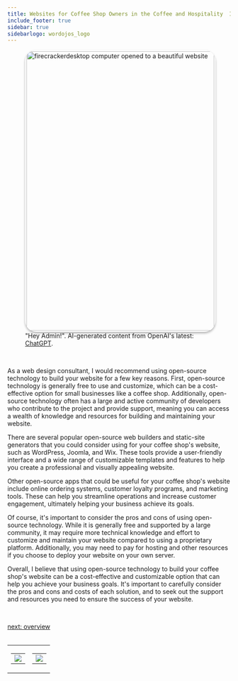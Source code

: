 ```yaml
---
title: Websites for Coffee Shop Owners in the Coffee and Hospitality  Industry
include_footer: true
sidebar: true
sidebarlogo: wordojos_logo
---
```

<figure>
    <img src='/uploads/website.jpg' style="width: 100%;height: 630px;padding: 3px; box-shadow: 0 3px 5px rgba(0,0,0,.3);border-radius: 25px;overflow: hidden;border: none;" align="middle"; alt='firecrackerdesktop computer opened to a beautiful website';/>
    <figcaption>"Hey Admin!".  AI-generated content from OpenAI's latest: <a href="https://openai.com/blog/chatgpt/" >ChatGPT</a>.</figcaption>
</figure>
<br>
<p>
As a web design consultant, I would recommend using open-source technology to build your website for a few key reasons. First, open-source technology is generally free to use and customize, which can be a cost-effective option for small businesses like a coffee shop. Additionally, open-source technology often has a large and active community of developers who contribute to the project and provide support, meaning you can access a wealth of knowledge and resources for building and maintaining your website.

There are several popular open-source web builders and static-site generators that you could consider using for your coffee shop's website, such as WordPress, Joomla, and Wix. These tools provide a user-friendly interface and a wide range of customizable templates and features to help you create a professional and visually appealing website.

Other open-source apps that could be useful for your coffee shop's website include online ordering systems, customer loyalty programs, and marketing tools. These can help you streamline operations and increase customer engagement, ultimately helping your business achieve its goals.

Of course, it's important to consider the pros and cons of using open-source technology. While it is generally free and supported by a large community, it may require more technical knowledge and effort to customize and maintain your website compared to using a proprietary platform. Additionally, you may need to pay for hosting and other resources if you choose to deploy your website on your own server.

Overall, I believe that using open-source technology to build your coffee shop's website can be a cost-effective and customizable option that can help you achieve your business goals. It's important to carefully consider the pros and cons and costs of each solution, and to seek out the support and resources you need to ensure the success of your website.

<br>

<a href="https://workdojos.com/coffeeshops/overview">next: overview</a>
<br>
<br>
</p>

<table border="0" cellpadding="0" cellspacing="0" width="600" id="templateColumns">
    <tr>
        <td align="center" valign="top" width="50%" class="templateColumnContainer">
            <table border="0" cellpadding="10" cellspacing="0" height="100%" width="100px">
                <tr>
                    <td class="leftColumnContent">
                      <a href="https://coffeeshops.workdojos.com">
                        <img src="/uploads/d.svg" class="columnImage" />
                    </td>
                </tr>
            </table>
        </td>
        <td align="center" valign="top" width="50%" class="templateColumnContainer">
            <table border="0" cellpadding="10" cellspacing="0" height="100%" width="100px">
                <tr>
                    <td class="rightColumnContent">
                      <a href="https://cosmonaut.workdojos.com">
                        <img src="/uploads/randomdojo.svg" class="columnImage" />
                    </td>
            </table>
        </td>
    </tr>
</table>